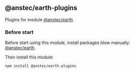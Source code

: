 ## @anstec/earth-plugins

Plugins for module [@anstec/earth](https://www.npmjs.com/package/@anstec/earth).

### Before start

Before start using this module, install packages blow manually: [@anstec/earth](https://www.npmjs.com/package/@anstec/earth).

Then install this module:  
```shell
npm install @anstec/earth-plugins
```
